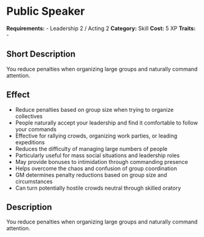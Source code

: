 # Public Speaker

**Requirements:** - Leadership 2 / Acting 2
**Category:** Skill
**Cost:** 5 XP
**Traits:** -


## Short Description
You reduce penalties when organizing large groups and naturally command attention.

## Effect
- Reduce penalties based on group size when trying to organize collectives
- People naturally accept your leadership and find it comfortable to follow your commands
- Effective for rallying crowds, organizing work parties, or leading expeditions
- Reduces the difficulty of managing large numbers of people
- Particularly useful for mass social situations and leadership roles
- May provide bonuses to intimidation through commanding presence
- Helps overcome the chaos and confusion of group coordination
- GM determines penalty reductions based on group size and circumstances
- Can turn potentially hostile crowds neutral through skilled oratory

## Description
You reduce penalties when organizing large groups and naturally command attention.
